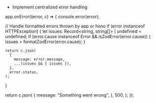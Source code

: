 - Implement centralized error handling

app.onError((error, c) => {
  console.error(error);

  // Handle formatted errors thrown by app or hono
  if (error instanceof HTTPException) {
    let issues: Record<string, string[]> | undefined = undefined;
    if (error.cause instanceof Error && isZodError(error.cause)) {
      issues = formatZodError(error.cause);
    }

    return c.json(
      {
        message: error.message,
        ...(issues && { issues }),
      },
      error.status,
    );
  }

  return c.json(
    {
      message: "Something went wrong",
    },
    500,
  );
});